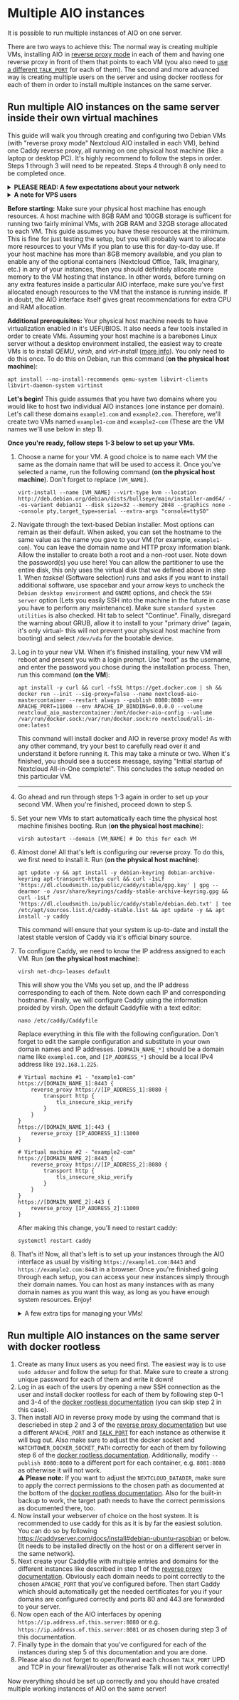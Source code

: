 # Multiple AIO instances
It is possible to run multiple instances of AIO on one server.

There are two ways to achieve this: The normal way is creating multiple VMs, installing AIO in [reverse proxy mode](./reverse-proxy.md) in each of them and having one reverse proxy in front of them that points to each VM (you also need to [use a different `TALK_PORT`](https://github.com/nextcloud/all-in-one#how-to-adjust-the-talk-port) for each of them). The second and more advanced way is creating multiple users on the server and using docker rootless for each of them in order to install multiple instances on the same server. 

## Run multiple AIO instances on the same server inside their own virtual machines
This guide will walk you through creating and configuring two Debian VMs (with "reverse proxy mode" Nextcloud AIO installed in each VM), behind one Caddy reverse proxy, all running on one physical host machine (like a laptop or desktop PC). It's highly recommend to follow the steps in order. Steps 1 through 3 will need to be repeated. Steps 4 through 8 only need to be completed once.

<details><summary><strong>PLEASE READ: A few expectations about your network</strong></summary>
This guide assumes that you have <a href="https://github.com/nextcloud/all-in-one?tab=readme-ov-file#which-ports-are-mandatory-to-be-open-in-your-firewallrouter">already forwarded all necessary ports</a> + port 8443 via your router's configuration page, and either set up Dynamic DNS or obtained a static outbound IP address from your ISP. If this is not the case, or if you are brand-new to networking, you probably should not proceed with this guide, unless you are just using it for educational purposes. Proper network setup and security is critical when it comes to keeping your data safe. You may consider hosting using a VPS instead, or choosing one of <a href="https://nextcloud.com/providers/">Nextcloud's trusted providers.</a>
</details>

<details><summary><strong>A note for VPS users</strong></summary>
If you want to do this on a VPS, and your VPS is KVM-based and provides a static IP address, you can likely benefit from this guide too! Simply replace the words "physical host machine" with "VPS" and follow along. Good luck!
</details>

**Before starting:** Make sure your physical host machine has enough resources. A host machine with 8GB RAM and 100GB storage is sufficent for running two fairly minimal VMs, with 2GB RAM and 32GB storage allocated to each VM. This guide assumes you have these resources at the minimum. This is fine for just testing the setup, but you will probably want to allocate more resources to your VMs if you plan to use this for day-to-day use.
If your host machine has more than 8GB memory available, and you plan to enable any of the optional containers (Nextcloud Office, Talk, Imaginary, etc.) in any of your instances, then you should definitely allocate more memory to the VM hosting that instance. In other words, before turning on any extra features inside a particular AIO interface, make sure you've first allocated enough resources to the VM that the instance is running inside. If in doubt, the AIO interface itself gives great recommendations for extra CPU and RAM allocation.

**Additional prerequisites:** Your physical host machine needs to have virtualization enabled in it's UEFI/BIOS. It also needs a few tools installed in order to create VMs. Assuming your host machine is a barebones Linux server without a desktop environment installed, the easiest way to create VMs is to install *QEMU*, *virsh*, and *virt-install* ([more info](https://wiki.debian.org/KVM)). You only need to do this once. To do this on Debian, run this command (**on the physical host machine**):
```shell
apt install --no-install-recommends qemu-system libvirt-clients libvirt-daemon-system virtinst
```

**Let's begin!** This guide assumes that you have two domains where you would like to host two individual AIO instances (one instance per domain). Let's call these domains `example1.com` and `example2.com`. Therefore, we'll create two VMs named `example1-com` and `example2-com` (These are the VM names we'll use below in step 1).

**Once you're ready, follow steps 1-3 below to set up your VMs.**

1. Choose a name for your VM. A good choice is to name each VM the same as the domain name that will be used to access it. Once you've selected a name, run the following command (**on the physical host machine**). Don't forget to replace `[VM_NAME]`.
    ```shell
    virt-install --name [VM_NAME] --virt-type kvm --location http://deb.debian.org/debian/dists/bullseye/main/installer-amd64/ --os-variant debian11 --disk size=32 --memory 2048 --graphics none --console pty,target_type=serial --extra-args "console=ttyS0"
    ```

1. Navigate through the text-based Debian installer. Most options can remain as their default. When asked, you can set the hostname to the same value as the name you gave to your VM (for example, `example1-com`). You can leave the domain name and HTTP proxy information blank. Allow the installer to create both a root and a non-root user. Note down the password(s) you use here! You can allow the partitioner to use the entire disk, this only uses the virtual disk that we defined above in step 1. When *tasksel* (Software selection) runs and asks if you want to install additional software, use spacebar and your arrow keys to uncheck the `Debian desktop environment` and `GNOME` options, and check the `SSH server` option (Lets you easily SSH into the machine in the future in case you have to perform any maintenance). Make sure `standard system utilities` is also checked. Hit tab to select "Continue". Finally, disregard the warning about GRUB, allow it to install to your "primary drive" (again, it's only virtual- this will not prevent your physical host machine from booting) and select `/dev/vda` for the bootable device.
1. Log in to your new VM. When it's finished installing, your new VM will reboot and present you with a login prompt. Use "root" as the username, and enter the password you chose during the installation process. Then, run this command (**on the VM**):
   ```shell
   apt install -y curl && curl -fsSL https://get.docker.com | sh && docker run --init --sig-proxy=false --name nextcloud-aio-mastercontainer --restart always --publish 8080:8080 --env APACHE_PORT=11000 --env APACHE_IP_BINDING=0.0.0.0 --volume nextcloud_aio_mastercontainer:/mnt/docker-aio-config --volume /var/run/docker.sock:/var/run/docker.sock:ro nextcloud/all-in-one:latest
   ```
   This command will install docker and AIO in reverse proxy mode! As with any other command, try your best to carefully read over it and understand it before running it. This may take a minute or two. When it's finished, you should see a success message, saying "Initial startup of Nextcloud All-in-One complete!". This concludes the setup needed on this particular VM.
   
   ---
1. Go ahead and run through steps 1-3 again in order to set up your second VM. When you're finished, proceed down to step 5.
1. Set your new VMs to start automatically each time the physical host machine finishes booting. Run (**on the physical host machine**):
   ```shell
   virsh autostart --domain [VM_NAME] # Do this for each VM
   ```
1. Almost done! All that's left is configuring our reverse proxy. To do this, we first need to install it. Run (**on the physical host machine**):
   ```shell
   apt update -y && apt install -y debian-keyring debian-archive-keyring apt-transport-https curl && curl -1sLf 'https://dl.cloudsmith.io/public/caddy/stable/gpg.key' | gpg --dearmor -o /usr/share/keyrings/caddy-stable-archive-keyring.gpg && curl -1sLf 'https://dl.cloudsmith.io/public/caddy/stable/debian.deb.txt' | tee /etc/apt/sources.list.d/caddy-stable.list && apt update -y && apt install -y caddy
   ```
   This command will ensure that your system is up-to-date and install the latest stable version of Caddy via it's official binary source.
1. To configure Caddy, we need to know the IP address assigned to each VM. Run (**on the physical host machine**):
    ```shell
    virsh net-dhcp-leases default
    ```
    This will show you the VMs you set up, and the IP address corresponding to each of them. Note down each IP and corresponding hostname.
    Finally, we will configure Caddy using the information proided by virsh. Open the default Caddyfile with a text editor:
    ```shell
    nano /etc/caddy/Caddyfile
    ```
    Replace everything in this file with the following configuration. Don't forget to edit the sample configuration and substitute in your own domain names and IP addresses. `[DOMAIN_NAME_*]` should be a domain name like `example1.com`, and `[IP_ADDRESS_*]` should be a local IPv4 address like `192.168.1.225`.
    ```shell
    # Virtual machine #1 - "example1-com"
    https://[DOMAIN_NAME_1]:8443 {
        reverse_proxy https://[IP_ADDRESS_1]:8080 {
            transport http {
                tls_insecure_skip_verify
            }
        }
    }
    https://[DOMAIN_NAME_1]:443 {
        reverse_proxy [IP_ADDRESS_1]:11000
    }
    
    # Virtual machine #2 - "example2-com"
    https://[DOMAIN_NAME_2]:8443 {
        reverse_proxy https://[IP_ADDRESS_2]:8080 {
            transport http {
                tls_insecure_skip_verify
            }
        }
    }
    https://[DOMAIN_NAME_2]:443 {
        reverse_proxy [IP_ADDRESS_2]:11000
    }
    ```
    After making this change, you'll need to restart caddy:
   ```shell
   systemctl restart caddy
   ```
1. That's it! Now, all that's left is to set up your instances through the AIO interface as usual by visiting `https://example1.com:8443` and `https://example2.com:8443` in a browser. Once you're finished going through each setup, you can access your new instances simply through their domain names. You can host as many instances with as many domain names as you want this way, as long as you have enough system resources. Enjoy!
    
    <details><summary>A few extra tips for managing your VMs!</summary>
        <ul>
            <li>You can SSH into a VM to perform maintenance using this command (<strong>on the physical host machine</strong>): <pre>ssh [NONROOT_USER]@[IP_ADDRESS]</pre></li>
            <li>If you mess up the configuration of a VM, you may wish to completely delete it and start fresh with a new one. <strong>THIS WILL DELETE ALL DATA ASSOCIATED WITH THE VM INCLUDING ANYTHING IN YOUR AIO DATADIR!</strong> To do this, run (<strong>on the physical host machine</strong>): <pre>virsh undefine --domain [VM_NAME] && rm -rf /var/lib/libvirt/images/[VM_NAME].qcow2</pre></li>
        </ul>
    </details>
   

## Run multiple AIO instances on the same server with docker rootless
1. Create as many linux users as you need first. The easiest way is to use `sudo adduser` and follow the setup for that. Make sure to create a strong unique password for each of them and write it down!
1. Log in as each of the users by opening a new SSH connection as the user and install docker rootless for each of them by following step 0-1 and 3-4 of the [docker rootless documentation](./docker-rootless.md) (you can skip step 2 in this case).
1. Then install AIO in reverse proxy mode by using the command that is descriebed in step 2 and 3 of the [reverse proxy documentation](./reverse-proxy.md) but use a different `APACHE_PORT` and [`TALK_PORT`](https://github.com/nextcloud/all-in-one#how-to-adjust-the-talk-port) for each instance as otherwise it will bug out. Also make sure to adjust the docker socket and `WATCHTOWER_DOCKER_SOCKET_PATH` correctly for each of them by following step 6 of the [docker rootless documentation](./docker-rootless.md). Additionally, modify `--publish 8080:8080` to a different port for each container, e.g. `8081:8080` as otherwise it will not work.<br>
**⚠️ Please note:** If you want to adjust the `NEXTCLOUD_DATADIR`, make sure to apply the correct permissions to the chosen path as documented at the bottom of the [docker rootless documentation](./docker-rootless.md). Also for the built-in backup to work, the target path needs to have the correct permissions as documented there, too.
1. Now install your webserver of choice on the host system. It is recommended to use caddy for this as it is by far the easiest solution. You can do so by following https://caddyserver.com/docs/install#debian-ubuntu-raspbian or below. (It needs to be installed directly on the host or on a different server in the same network).
1. Next create your Caddyfile with multiple entries and domains for the different instances like described in step 1 of the [reverse proxy documentation](./reverse-proxy.md). Obviously each domain needs to point correctly to the chosen `APACHE_PORT` that you've configured before. Then start Caddy which should automatically get the needed certificates for you if your domains are configured correctly and ports 80 and 443 are forwarded to your server.
1. Now open each of the AIO interfaces by opening `https://ip.address.of.this.server:8080` or e.g. `https://ip.address.of.this.server:8081` or as chosen during step 3 of this documentation. 
1. Finally type in the domain that you've configured for each of the instances during step 5 of this documentation and you are done.
1. Please also do not forget to open/forward each chosen `TALK_PORT` UPD and TCP in your firewall/router as otherwise Talk will not work correctly!

Now everything should be set up correctly and you should have created multiple working instances of AIO on the same server!
